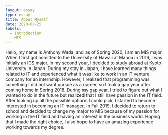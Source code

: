 ```yaml
---
layout: essay
type: essay
title: About Myself
date: 2020-08-25
labels:
  - Introduction
  - MIS
---
```


Hello, my name is Anthony Wada, and as of Spring 2020, I am an MIS major. When I first got admitted to the University of Hawaii at Manoa in 2016, I was initially an ICS major. In my second year, I decided to study abroad at Kyoto University in Japan. During my stay in Japan, I have learned many things related to IT and experienced what it was like to work in an IT venture company for an internship. However, I realized that programming was something I did not want pursue as a career, so I took a gap year after coming home in Spring 2018. During my gap year, I tried to figure out what I wanted to do in the future but realized that I still have passion in the IT field. After looking up all the possible options I could pick, I started to become interested in becoming an IT manager. In Fall 2019, I decided to return to school and decided to change my major to MIS because of my passion for working in the IT field and having an interest in the business world. Hoping that I made the right choice, I also hope to have an amazing experience working towards my degree. 
